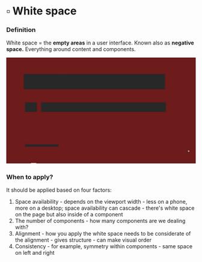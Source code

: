 # ▫ White space

### Definition

White space = the **empty areas** in a user interface. Known also as **negative space.** Everything around content and components.

****<img src="../.gitbook/assets/image (1) (1).png" alt="" data-size="original">****

### When to apply?

It should be applied based on four factors:

1. Space availability - depends on the viewport width - less on a phone, more on a desktop; space availability can cascade - there's white space on the page but also inside of a component
2. The number of components - how many components are we dealing with?&#x20;
3. Alignment - how you apply the white space needs to be considerate of the alignment - gives structure - can make visual order&#x20;
4. Consistency - for example, symmetry within components - same space on left and right

